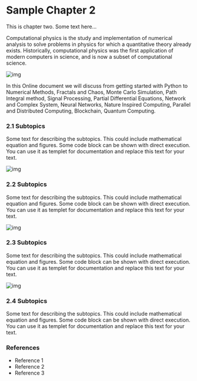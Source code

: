 # Sample Chapter 2

This is chapter two. Some text here...

Computational physics is the study and implementation of numerical analysis to solve problems in physics for which a quantitative theory already exists. Historically, computational physics was the first application of modern computers in science, and is now a subset of computational science.

![img](https://young.physics.ucsc.edu/115/mandel_col.gif)

In this Online document we will discuss from getting started with Python to Numerical Methods, Fractals and Chaos, Monte Carlo Simulation, Path Integral method, Signal Processing, Partial Differential Equations, Network and Complex System, Neural Networks, Nature Inspired Computing, Parallel and Distributed Computing, Blockchain, Quantum Computing.

### 2.1 Subtopics

Some text for describing the subtopics. This could include mathematical equation and figures. Some code block can be shown with direct execution. You can use it as templet for documentation and replace this text for your text.

![img](img/wave.gif)

### 2.2 Subtopics

Some text for describing the subtopics. This could include mathematical equation and figures. Some code block can be shown with direct execution. You can use it as templet for documentation and replace this text for your text.

![img](https://i2.wp.com/www.r-craft.org/wp-content/uploads/2019/01/plotly-an-interactive-charting-library.png?fit=700%2C500&ssl=1)

### 2.3 Subtopics

Some text for describing the subtopics. This could include mathematical equation and figures. Some code block can be shown with direct execution. You can use it as templet for documentation and replace this text for your text.

![img](https://miro.medium.com/max/1152/1*i_Q34RRfcGUsniN6RIxnuQ.gif)

### 2.4 Subtopics

Some text for describing the subtopics. This could include mathematical equation and figures. Some code block can be shown with direct execution. You can use it as templet for documentation and replace this text for your text.

### References
- Reference 1
- Reference 2
- Reference 3




